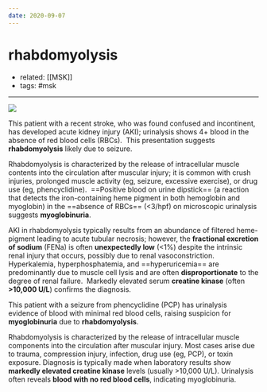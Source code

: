 ```yaml
---
date: 2020-09-07
---
```


# rhabdomyolysis

- related: [[MSK]]
- tags: #msk
---

![](https://photos.thisispiggy.com/file/wikiFiles/20220806091200.png)

This patient with a recent stroke, who was found confused and incontinent, has developed acute kidney injury (AKI); urinalysis shows 4+ blood in the absence of red blood cells (RBCs).  This presentation suggests **rhabdomyolysis** likely due to seizure.

Rhabdomyolysis is characterized by the release of intracellular muscle contents into the circulation after muscular injury; it is common with crush injuries, prolonged muscle activity (eg, seizure, excessive exercise), or drug use (eg, phencyclidine).  ==Positive blood on urine dipstick== (a reaction that detects the iron-containing heme pigment in both hemoglobin and myoglobin) in the ==absence of RBCs== (<3/hpf) on microscopic urinalysis suggests **myoglobinuria**.

AKI in rhabdomyolysis typically results from an abundance of filtered heme-pigment leading to acute tubular necrosis; however, the **fractional excretion of sodium** (FENa) is often **unexpectedly low** (<1%) despite the intrinsic renal injury that occurs, possibly due to renal vasoconstriction.  Hyperkalemia, hyperphosphatemia, and ==hyperuricemia== are predominantly due to muscle cell lysis and are often **disproportionate** to the degree of renal failure.  Markedly elevated serum **creatine kinase** (often **>10,000 U/L**) confirms the diagnosis.

<!-- rhabdomyolysis ua -->

This patient with a seizure from phencyclidine (PCP) has urinalysis evidence of blood with minimal  red blood cells, raising suspicion for **myoglobinuria** due to **rhabdomyolysis**.

Rhabdomyolysis is characterized by the release of intracellular muscle components into the circulation after muscular injury. Most cases arise due to trauma, compression injury, infection, drug use (eg, PCP), or toxin exposure.  Diagnosis is typically made when laboratory results show **markedly elevated creatine kinase** levels (usually >10,000 U/L). Urinalysis often reveals **blood with no red blood cells**, indicating myoglobinuria.
